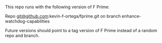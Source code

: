 This repo runs with the following version of F Prime:

Repo git@github.com:kevin-f-ortega/fprime.git on branch enhance-watchdog-capabilities

Future versions should point to a tag version of F Prime instead of a random repo and branch.